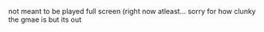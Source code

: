 not meant to be played full screen (right now atleast... sorry for how clunky the gmae is but its out
